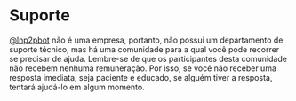 # Suporte

[@lnp2pbot](https://t.me/lnp2pbot) não é uma empresa, portanto, não possui um departamento de suporte técnico, mas há uma comunidade para a qual você pode recorrer se precisar de ajuda. Lembre-se de que os participantes desta comunidade não recebem nenhuma remuneração. Por isso, se você não receber uma resposta imediata, seja paciente e educado, se alguém tiver a resposta, tentará ajudá-lo em algum momento.
